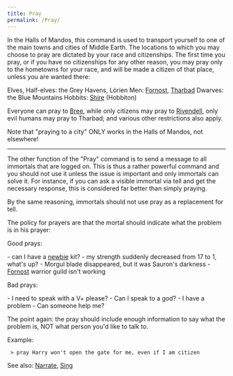 ```yaml
---
title: Pray
permalink: /Pray/
---
```


In the Halls of Mandos, this command is used to transport yourself to
one of the main towns and cities of Middle Earth. The locations to which
you may choose to pray are dictated by your race and citizenships. The
first time you pray, or if you have no citizenships for any other
reason, you may pray only to the hometowns for your race, and will be
made a citizen of that place, unless you are wanted there:

Elves, Half-elves: the Grey Havens, Lòrien Men:
[Fornost](Fornost "wikilink"), [Tharbad](Tharbad "wikilink") Dwarves:
the Blue Mountains Hobbits: [Shire](Shire "wikilink") (Hobbiton)

Everyone can pray to [Bree](Bree "wikilink"), while only citizens may
pray to [Rivendell](Rivendell "wikilink"), only evil humans may pray to
Tharbad; and various other restrictions also apply.

Note that "praying to a city" ONLY works in the Halls of Mandos, not
elsewhere!

------------------------------------------------------------------------

The other function of the "Pray" command is to send a message to all
immortals that are logged on. This is thus a rather powerful command and
you should not use it unless the issue is important and only immortals
can solve it. For instance, if you can ask a visible immortal via tell
and get the necessary response, this is considered far better than
simply praying.

By the same reasoning, immortals should not use pray as a replacement
for tell.

The policy for prayers are that the mortal should indicate what the
problem is in his prayer:

Good prays:

\- can I have a [newbie](newbie "wikilink") kit? - my strength suddenly
decreased from 17 to 1, what's up? - Morgul blade disappeared, but it
was Sauron's darkness - [Fornost](Fornost "wikilink") warrior guild
isn't working

Bad prays:

\- I need to speak with a V+ please? - Can I speak to a god? - I have a
problem - Can someone help me?

The point again: the pray should include enough information to say what
the problem is, NOT what person you'd like to talk to.

Example:

` > pray Harry won't open the gate for me, even if I am citizen`

See also: [Narrate](Narrate "wikilink"), [Sing](Sing "wikilink")